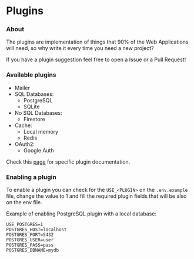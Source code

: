 # Plugins

### About

The plugins are implementation of things that 90% of the Web Applications will
need, so why write it every time you need a new project?

If you have a plugin suggestion feel free to open a Issue or a Pull Request!

### Available plugins

- Mailer
- SQL Databases:
    - PostgreSQL
    - SQLite
- No SQL Databases:
    - Firestore
- Cache:
    - Local memory
    - Redis
- OAuth2:
    - Google Auth

Check this [page](/docs/plugins) for specific plugin documentation.

### Enabling a plugin

To enable a plugin you can check for the `USE_<PLUGIN>` on the `.env.example`
file, change the value to 1 and fill the required plugin fields that will be
also on the env file.

Example of enabling PostgreSQL plugin with a local database:

```shell
USE_POSTGRES=1
POSTGRES_HOST=localhost
POSTGRES_PORT=5432
POSTGRES_USER=user
POSTGRES_PASS=pass
POSTGRES_DBNAME=mydb
```
